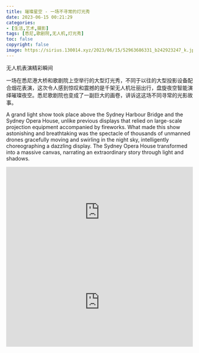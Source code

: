 ```yaml
---
title: 璀璨星空 - 一场不寻常的灯光秀
date: 2023-06-15 00:21:29
categories:
- [生活,艺术,摄影]
tags: [悉尼,歌剧院,无人机,灯光秀]
toc: false
copyright: false
image: https://sirius.130014.xyz/2023/06/15/52963686331_b242923247_k.jpg
---
```

无人机表演精彩瞬间
<!-- more -->
一场在悉尼港大桥和歌剧院上空举行的大型灯光秀，不同于以往的大型投影设备配合烟花表演，这次令人感到惊叹和震撼的是千架无人机壮丽出行，盘旋夜空智能演绎璀璨夜空。悉尼歌剧院也变成了一副巨大的画卷，讲诉这这场不同寻常的光影故事。

A grand light show took place above the Sydney Harbour Bridge and the Sydney Opera House, unlike previous displays that relied on large-scale projection equipment accompanied by fireworks. What made this show astonishing and breathtaking was the spectacle of thousands of unmanned drones gracefully moving and swirling in the night sky, intelligently choreographing a dazzling display. The Sydney Opera House transformed into a massive canvas, narrating an extraordinary story through light and shadows.

<div style="padding:48.17% 0 0 0;position:relative;">
<iframe src="https://www.youtube.com/embed/arxfR-CXFqI" title="Rocks drone" frameborder="0" allow="accelerometer; autoplay; clipboard-write; encrypted-media; gyroscope; picture-in-picture; web-share" allowfullscreen style="position:absolute;top:0;left:0;width:100%;height:100%;"></iframe>
</div>

<div style="padding:48.17% 0 0 0;position:relative;">
<iframe src="https://www.youtube.com/embed/rTbjT-2OVjo" title="千架无人机璀璨灯光秀" frameborder="0" allow="accelerometer; autoplay; clipboard-write; encrypted-media; gyroscope; picture-in-picture; web-share" allowfullscreen style="position:absolute;top:0;left:0;width:100%;height:100%;"></iframe>
</div>
